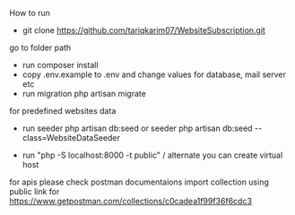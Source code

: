 How to run 
- git clone https://github.com/tariqkarim07/WebsiteSubscription.git

go to folder path
- run composer install
- copy .env.example to .env and change values for database, mail server etc
- run migration php artisan migrate

for predefined websites data 
- run seeder php artisan db:seed or seeder php artisan db:seed --class=WebsiteDataSeeder

-  run "php -S localhost:8000 -t public" / alternate you can create virtual host 

for apis please check postman documentaions
import collection using public link for
https://www.getpostman.com/collections/c0cadea1f99f36f6cdc3

